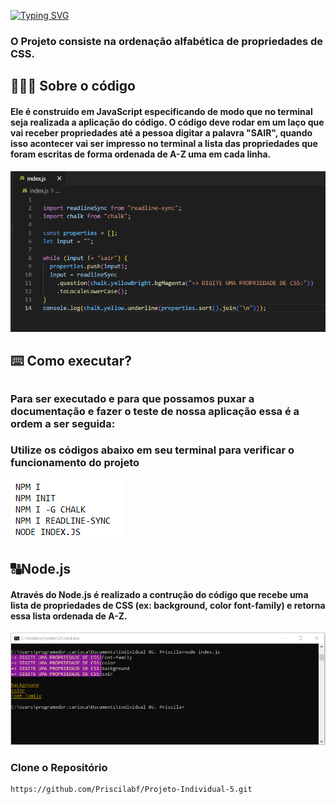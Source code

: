 [![Typing SVG](https://readme-typing-svg.demolab.com?font=Fira+Code&size=19&pause=1000&color=F722F2&background=F6FF5818&center=true&width=435&lines=Projeto+Individual+-+05+(RESILA%2FSENAC))](https://git.io/typing-svg)

<h3> O Projeto consiste na ordenação alfabética de propriedades de CSS. <p> </h3>
 <h2>👩🏽‍💻 Sobre o código</h2>
 <h4>Ele é construído em JavaScript especificando de modo que no terminal seja realizada a aplicação do código. 
 O código deve rodar em um laço que vai receber propriedades até a pessoa digitar a palavra "SAIR", quando isso acontecer vai ser impresso no terminal a lista das propriedades que foram escritas de forma ordenada de A-Z uma em cada linha.</h4>


![image](https://github.com/Priscilabf/Projeto-Individual-5/blob/main/img/Print%20VScode.png)

<h2>⌨️ Como executar?<h2>

<h3>Para ser executado e para que possamos puxar a documentação e fazer o teste de nossa aplicação essa é a ordem a ser seguida:</h3>
 
 
 ### Utilize os códigos abaixo em seu terminal para verificar o funcionamento do projeto 
 
 ![image](https://github.com/Priscilabf/Projeto-Individual-5/blob/main/img/Print%20comandos.png)


 
<h2>🔠Node.js</h2>
<h4>Através do Node.js é realizado a contrução do código que recebe uma lista de propriedades de CSS (ex: background, color font-family) e retorna essa lista ordenada de A-Z.</h4>
 
 

![image](https://github.com/Priscilabf/Projeto-Individual-5/blob/main/img/Print%20Node.js.png)

 ### Clone o Repositório 
 
 ```bash
https://github.com/Priscilabf/Projeto-Individual-5.git
 ```
